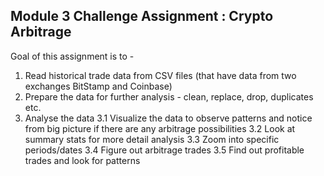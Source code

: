 ## Module 3 Challenge Assignment : Crypto Arbitrage
 Goal of this assignment is to -
 1. Read historical trade data from CSV files (that have data from two exchanges BitStamp and Coinbase)
 2. Prepare the data for further analysis - clean, replace, drop, duplicates etc.
 3. Analyse the data
     3.1 Visualize the data to observe patterns and notice from big picture if there are any arbitrage possibilities
     3.2 Look at summary stats for more detail analysis
     3.3 Zoom into specific periods/dates
     3.4 Figure out arbitrage trades
     3.5 Find out profitable trades and look for patterns